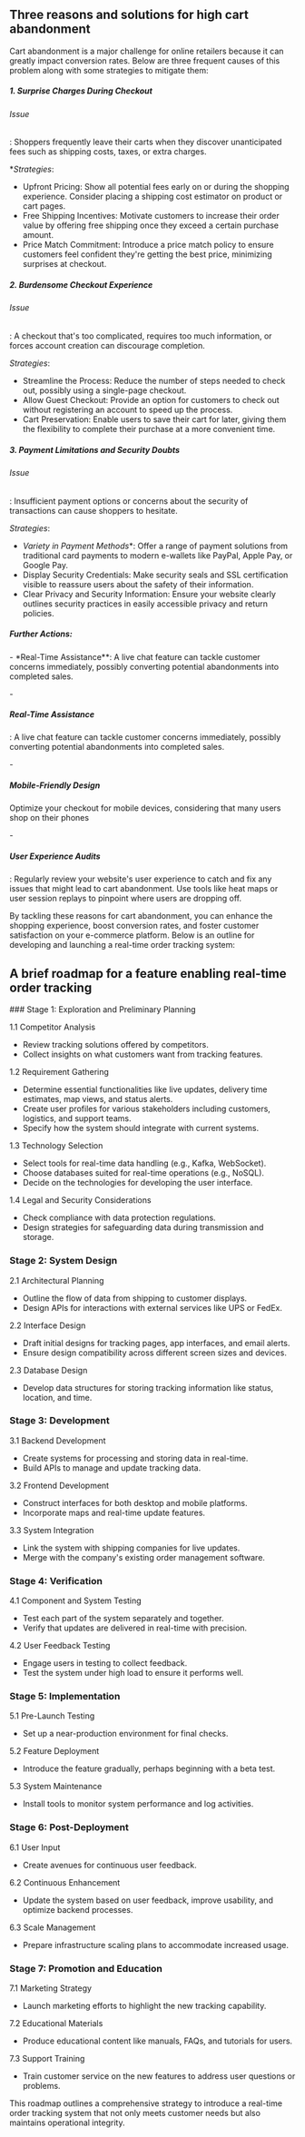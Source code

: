 <h2>Three reasons and solutions for high cart abandonment</h2>
<p>Cart abandonment is a major challenge for online retailers because it can greatly impact conversion rates. Below are three frequent causes of this problem along with some strategies to mitigate them:</p>
<h5>1. Surprise Charges During Checkout</h5>
<p><h6>Issue</h6>: Shoppers frequently leave their carts when they discover unanticipated fees such as shipping costs, taxes, or extra charges.

**Strategies*:
- Upfront Pricing: Show all potential fees early on or during the shopping experience. Consider placing a shipping cost estimator on product or cart pages.
- Free Shipping Incentives: Motivate customers to increase their order value by offering free shipping once they exceed a certain purchase amount.
- Price Match Commitment: Introduce a price match policy to ensure customers feel confident they're getting the best price, minimizing surprises at checkout.</p>
<h5>2. Burdensome Checkout Experience</h5>
<p><h6>Issue</h6>: A checkout that's too complicated, requires too much information, or forces account creation can discourage completion.

*Strategies*:
- Streamline the Process: Reduce the number of steps needed to check out, possibly using a single-page checkout.
- Allow Guest Checkout: Provide an option for customers to check out without registering an account to speed up the process.
- Cart Preservation: Enable users to save their cart for later, giving them the flexibility to complete their purchase at a more convenient time.</p>
<h5>3. Payment Limitations and Security Doubts</h5>
<p><h6>Issue</h6>: Insufficient payment options or concerns about the security of transactions can cause shoppers to hesitate.

*Strategies*:
- *Variety in Payment Methods**: Offer a range of payment solutions from traditional card payments to modern e-wallets like PayPal, Apple Pay, or Google Pay.
- Display Security Credentials: Make security seals and SSL certification visible to reassure users about the safety of their information.
- Clear Privacy and Security Information: Ensure your website clearly outlines security practices in easily accessible privacy and return policies.</p>
<h5> Further Actions:</h5>
<p>- *Real-Time Assistance**: A live chat feature can tackle customer concerns immediately, possibly converting potential abandonments into completed sales.
</p>
<p>- <h5>Real-Time Assistance</h5>: A live chat feature can tackle customer concerns immediately, possibly converting potential abandonments into completed sales.
</p>
<p>- <h5>Mobile-Friendly Design</h5>Optimize your checkout for mobile devices, considering that many users shop on their phones</p>
<p>- <h5>User Experience Audits</h5>: Regularly review your website's user experience to catch and fix any issues that might lead to cart abandonment. Use tools like heat maps or user session replays to pinpoint where users are dropping off.

By tackling these reasons for cart abandonment, you can enhance the shopping experience, boost conversion rates, and foster customer satisfaction on your e-commerce platform.
Below is an outline for developing and launching a real-time order tracking system:</p>





<h2>A brief roadmap for a feature enabling real-time order tracking</h2>
<p>
### Stage 1: Exploration and Preliminary Planning

1.1 Competitor Analysis
   - Review tracking solutions offered by competitors.
   - Collect insights on what customers want from tracking features.

1.2 Requirement Gathering
   - Determine essential functionalities like live updates, delivery time estimates, map views, and status alerts.
   - Create user profiles for various stakeholders including customers, logistics, and support teams.
   - Specify how the system should integrate with current systems.

1.3 Technology Selection
   - Select tools for real-time data handling (e.g., Kafka, WebSocket).
   - Choose databases suited for real-time operations (e.g., NoSQL).
   - Decide on the technologies for developing the user interface.

1.4 Legal and Security Considerations
   - Check compliance with data protection regulations.
   - Design strategies for safeguarding data during transmission and storage.

### Stage 2: System Design

2.1 Architectural Planning
   - Outline the flow of data from shipping to customer displays.
   - Design APIs for interactions with external services like UPS or FedEx.

2.2 Interface Design
   - Draft initial designs for tracking pages, app interfaces, and email alerts.
   - Ensure design compatibility across different screen sizes and devices.

2.3 Database Design
   - Develop data structures for storing tracking information like status, location, and time.

### Stage 3: Development

3.1 Backend Development
   - Create systems for processing and storing data in real-time.
   - Build APIs to manage and update tracking data.

3.2 Frontend Development
   - Construct interfaces for both desktop and mobile platforms.
   - Incorporate maps and real-time update features.

3.3 System Integration
   - Link the system with shipping companies for live updates.
   - Merge with the company's existing order management software.

### Stage 4: Verification

4.1 Component and System Testing
   - Test each part of the system separately and together.
   - Verify that updates are delivered in real-time with precision.

4.2 User Feedback Testing
   - Engage users in testing to collect feedback.
   - Test the system under high load to ensure it performs well.

### Stage 5: Implementation

5.1 Pre-Launch Testing
   - Set up a near-production environment for final checks.

5.2 Feature Deployment
   - Introduce the feature gradually, perhaps beginning with a beta test.

5.3 System Maintenance
   - Install tools to monitor system performance and log activities.

### Stage 6: Post-Deployment

6.1 User Input
   - Create avenues for continuous user feedback.

6.2 Continuous Enhancement
   - Update the system based on user feedback, improve usability, and optimize backend processes.

6.3 Scale Management
   - Prepare infrastructure scaling plans to accommodate increased usage.

### Stage 7: Promotion and Education

7.1 Marketing Strategy
   - Launch marketing efforts to highlight the new tracking capability.

7.2 Educational Materials
   - Produce educational content like manuals, FAQs, and tutorials for users.

7.3 Support Training
   - Train customer service on the new features to address user questions or problems.

This roadmap outlines a comprehensive strategy to introduce a real-time order tracking system that not only meets customer needs but also maintains operational integrity.</p>
